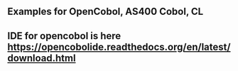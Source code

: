 ## Examples for OpenCobol, AS400 Cobol, CL
## IDE for opencobol is here https://opencobolide.readthedocs.org/en/latest/download.html
